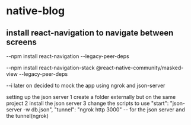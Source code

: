 # native-blog

## install react-navigation to navigate between screens

--npm install react-navigation --legacy-peer-deps

--npm install react-navigation-stack @react-native-community/masked-view --legacy-peer-deps

--i later on decided to mock the app using ngrok and json-server

setting up the json server
1 create a folder externally but on the same project
2 install the json server
3 change the scripts to use "start": "json-server -w db.json",
"tunnel": "ngrok http 3000"
-- for the json server and the tunnel(ngrok)
